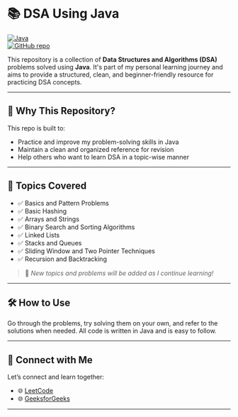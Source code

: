# 📚 DSA Using Java

[![Java](https://img.shields.io/badge/Language-Java-blue.svg)](https://www.java.com/)  
[![GitHub repo](https://img.shields.io/badge/Repo-dsa--using--java-181717?logo=github)](https://github.com/<your-username>/dsa-using-java)

This repository is a collection of **Data Structures and Algorithms (DSA)** problems solved using **Java**. It's part of my personal learning journey and aims to provide a structured, clean, and beginner-friendly resource for practicing DSA concepts.

---

## 🚀 Why This Repository?

This repo is built to:  
- Practice and improve my problem-solving skills in Java  
- Maintain a clean and organized reference for revision  
- Help others who want to learn DSA in a topic-wise manner  

---

## 📌 Topics Covered

- ✅ Basics and Pattern Problems
- ✅ Basic Hashing 
- ✅ Arrays and Strings
- ✅ Binary Search and Sorting Algorithms
- ✅ Linked Lists  
- ✅ Stacks and Queues  
- ✅ Sliding Window and Two Pointer Techniques  
- ✅ Recursion and Backtracking  

> 📌 *New topics and problems will be added as I continue learning!*

---

## 🛠 How to Use

Go through the problems, try solving them on your own, and refer to the solutions when needed. All code is written in Java and is easy to follow.

---

## 🔗 Connect with Me

Let’s connect and learn together:  
- 🌐 [LeetCode](https://leetcode.com/u/SiriChandana_K/)  
- 🌐 [GeeksforGeeks](https://www.geeksforgeeks.org/user/sirichandoo04/)  

---





